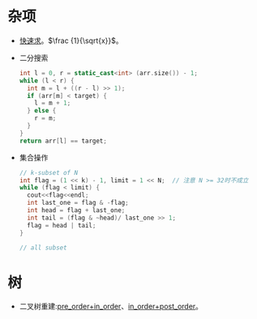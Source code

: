 # 杂项

* [快速求](https://en.wikipedia.org/wiki/Fast_inverse_square_root)。$\frac {1}{\sqrt{x}}$。

* 二分搜索

  ```C++
  int l = 0, r = static_cast<int> (arr.size()) - 1;
  while (l < r) {
    int m = l + ((r - l) >> 1);
    if (arr[m] < target) {
      l = m + 1;
    } else {
      r = m;
    }
  }
  return arr[l] == target;
  ```

* 集合操作

  ```c++
  // k-subset of N
  int flag = (1 << k) - 1, limit = 1 << N;	// 注意 N >= 32时不成立
  while (flag < limit) {
    cout<<flag<<endl;
    int last_one = flag & -flag;
    int head = flag + last_one;
    int tail = (flag & ~head)/ last_one >> 1;
    flag = head | tail;
  }
  
  // all subset
  ```




# 树

* 二叉树重建:[pre_order+in_order](https://leetcode.com/problems/construct-binary-tree-from-inorder-and-postorder-traversal/)、[in_order+post_order](https://leetcode.com/problems/construct-binary-tree-from-preorder-and-inorder-traversal/)。